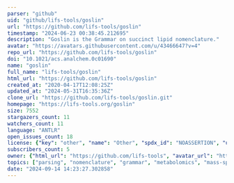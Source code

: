 ```yaml
---
parser: "github"
uid: "github/lifs-tools/goslin"
url: "https://github.com/lifs-tools/goslin"
timestamp: "2024-06-23 00:38:45.212695"
description: "Goslin is the Grammar on succinct lipid nomenclature."
avatar: "https://avatars.githubusercontent.com/u/43466647?v=4"
repo_url: "https://github.com/lifs-tools/goslin"
doi: "10.1021/acs.analchem.0c01690"
name: "goslin"
full_name: "lifs-tools/goslin"
html_url: "https://github.com/lifs-tools/goslin"
created_at: "2020-04-17T12:08:25Z"
updated_at: "2024-05-31T16:35:36Z"
clone_url: "https://github.com/lifs-tools/goslin.git"
homepage: "https://lifs-tools.org/goslin"
size: 7552
stargazers_count: 11
watchers_count: 11
language: "ANTLR"
open_issues_count: 18
license: {"key": "other", "name": "Other", "spdx_id": "NOASSERTION", "url": null, "node_id": "MDc6TGljZW5zZTA="}
subscribers_count: 5
owner: {"html_url": "https://github.com/lifs-tools", "avatar_url": "https://avatars.githubusercontent.com/u/43466647?v=4", "login": "lifs-tools", "type": "Organization"}
topics: ["parsing", "nomenclature", "grammar", "metabolomics", "mass-spectrometry", "lipid", "lipidomics"]
date: "2024-09-14 14:23:27.302858"
---
```

